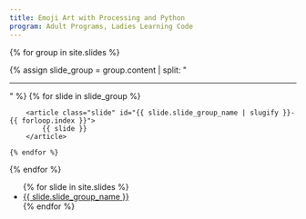 ```yaml
---
title: Emoji Art with Processing and Python
program: Adult Programs, Ladies Learning Code
---
```


<main>

<section id="slide-content">

{% for group in site.slides %}

<section class="slide-group" id="slide-group-{{ slide.slide_group_name | slugify }}">
    {% assign slide_group = group.content | split: "<hr />" %}
    {% for slide in slide_group %}
        
        <article class="slide" id="{{ slide.slide_group_name | slugify }}-{{ forloop.index }}">
            {{ slide }}
        </article>

    {% endfor %}
</section>

{% endfor %}

</section>

<section id="slide-navigation">
<ul>
{% for slide in site.slides %}
    <li><a href="#{{ slide.slide_group_name | slugify }}">{{ slide.slide_group_name }}</a></li>
{% endfor %}
</ul>
</section>

</main>